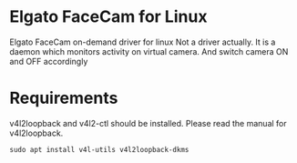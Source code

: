 # Elgato FaceCam for Linux
Elgato FaceCam on-demand driver for linux
Not a driver actually. It is a daemon which monitors activity on virtual camera. And switch camera ON and OFF accordingly

# Requirements
v4l2loopback and v4l2-ctl  should be installed. Please read the manual for v4l2loopback.

```
sudo apt install v4l-utils v4l2loopback-dkms

